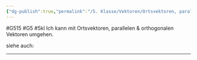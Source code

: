 ```yaml
---
{"dg-publish":true,"permalink":"/5. Klasse/Vektoren/Ortsvektoren, parallele & orthogonale Vektoren/"}
---
```


#G515 #G5 #5kl
Ich kann mit Ortsvektoren, parallelen & orthogonalen Vektoren umgehen.

siehe auch:
___

